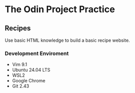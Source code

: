 # The Odin Project Practice

## Recipes

Use basic HTML knowledge to build a basic recipe website.

### Development Enviroment

* Vim 9.1
* Ubuntu 24.04 LTS
* WSL2
* Google Chrome
* Git 2.43
